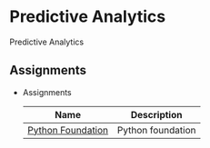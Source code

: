# Predictive Analytics

Predictive Analytics

## Assignments

- Assignments
  
  Name | Description
  ---|---
  [Python Foundation](https://github.com/JDelemar/cs502-predictive-analytics/blob/main/Week/3/Python%20Foundation.ipynb ) | Python foundation
